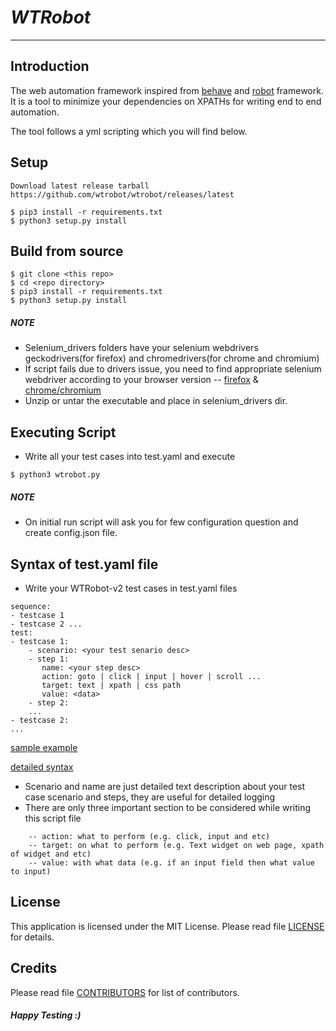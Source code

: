 # *WTRobot*
------------------
## Introduction
The web automation framework inspired from [behave](https://behave.readthedocs.io/en/latest) and [robot](https://robotframework.org) framework. It is a tool to minimize your dependencies on XPATHs for writing end to end automation.

The tool follows a yml scripting which you will find below.

## Setup
```
Download latest release tarball https://github.com/wtrobot/wtrobot/releases/latest

$ pip3 install -r requirements.txt
$ python3 setup.py install
```
## Build from source
```
$ git clone <this repo>
$ cd <repo directory>
$ pip3 install -r requirements.txt 
$ python3 setup.py install
```
##### NOTE 
- Selenium_drivers folders have your selenium webdrivers geckodrivers(for firefox) and chromedrivers(for chrome and chromium)
- If script fails due to drivers issue, you need to find appropriate selenium webdriver according to your browser version
-- [firefox](https://github.com/mozilla/geckodriver/releases) & [chrome/chromium](https://chromedriver.chromium.org/downloads)
- Unzip or untar the executable and place in selenium_drivers dir.

## Executing Script
- Write all your test cases into test.yaml and execute
```
$ python3 wtrobot.py
```
##### NOTE
 - On initial run script will ask you for few configuration question and create config.json file.

## Syntax of test.yaml file
- Write your WTRobot-v2 test cases in test.yaml files
```
sequence:
- testcase 1 
- testcase 2 ...
test:
- testcase 1:
    - scenario: <your test senario desc>
    - step 1:
       name: <your step desc>
       action: goto | click | input | hover | scroll ...
       target: text | xpath | css path
       value: <data> 
    - step 2:
    ...
- testcase 2:
...
```
[sample example](examples/test.yaml)

[detailed syntax](examples/syntax_docs.rst)

- Scenario and name are just detailed text description about your test case scenario and steps, they are useful for detailed logging
- There are only three important section to be considered while writing this script file
```
    -- action: what to perform (e.g. click, input and etc)
    -- target: on what to perform (e.g. Text widget on web page, xpath of widget and etc)
    -- value: with what data (e.g. if an input field then what value to input)
```
## License
This application is licensed under the MIT License.
Please read file [LICENSE](LICENSE) for details.

## Credits
Please read file [CONTRIBUTORS](CONTRIBUTORS.md) for list of contributors.

#### *Happy Testing :)*
